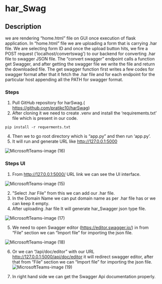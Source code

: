 # har_Swag

## Description
we are rendering “home.html” file on GUI once execution of flask application. In “home.html” file we are uploading a form that is carrying .har file. We are selecting form ID and once the upload button hits, we fire a POST request ('localhost/convertswag') to our backend for converting .har file to swagger JSON file. 
The “convert swagger” endpoint calls a function get Swagger, and after getting the swagger file we write the file and return the downloaded file.
The get swagger function first writes a few codes for swagger format after that it fetch the .har file and for each endpoint for the particular host appending all the PATH for swagger format.


### Steps
1. Pull GitHub repository  for harSwag.( https://github.com/pratikc10/harSwag)
2. After cloning it we need to create .venv and install the ‘requirements.txt’ file which is present in our code.
```
pip install -r requerments.txt
```
4. Then we to go root directory which is “app.py” and then run ‘app.py’.
5.  It will run and generate URL like http://127.0.0.1:5000

![MicrosoftTeams-image (16)](https://github.com/Debadri-007/harSwag/assets/70701923/67ff3687-f386-4da3-8a0b-ad58db04b328)


### Steps  UI
1. From http://127.0.0.1:5000/ URL link we can see the UI interface.

![MicrosoftTeams-image (15)](https://github.com/Debadri-007/harSwag/assets/70701923/b0bd3884-8336-40f9-b86c-2d0f09b5b9c3)

2. "Select .har File" from this we can add our .har file.
3. In the Domain Name we can put domain name as per .har file has or we can keep it empty.
4. After uploading  .har file It will generate har_Swagger json type file.

![MicrosoftTeams-image (17)](https://github.com/Debadri-007/harSwag/assets/70701923/5b8bf117-002d-4575-83d7-4c0c73d578f3)

5. We need to open Swagger editor (https://editor.swagger.io/) in from “File” section we can “Import file”
for importing the json file.

![MicrosoftTeams-image (18)](https://github.com/Debadri-007/harSwag/assets/70701923/6e33dc13-b795-40b7-9c13-9f4593b5d884)

6. Or we can “/api/doc/editor” with our URL http://127.0.0.1:5000/api/doc/editor it will redirect swagger editor, after that from “File” section we can “Import file” for importing the json file.
![MicrosoftTeams-image (19)](https://github.com/Debadri-007/harSwag/assets/70701923/dd383ffa-150e-4ab7-ad11-447dfe9df50e)

7. In right hand side we can get the Swagger Api documentation properly.

